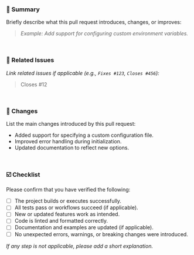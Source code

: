 ### 📌 Summary

Briefly describe what this pull request introduces, changes, or improves:

> _Example: Add support for configuring custom environment variables._

</br>

### 🔗 Related Issues

_Link related issues if applicable (e.g., `Fixes #123`, `Closes #456`):_

> Closes #12

</br>

### 📝 Changes

List the main changes introduced by this pull request:

- Added support for specifying a custom configuration file.
- Improved error handling during initialization.
- Updated documentation to reflect new options.

</br>

### ☑️ Checklist

Please confirm that you have verified the following:

- [ ] The project builds or executes successfully.
- [ ] All tests pass or workflows succeed (if applicable).
- [ ] New or updated features work as intended.
- [ ] Code is linted and formatted correctly.
- [ ] Documentation and examples are updated (if applicable).
- [ ] No unexpected errors, warnings, or breaking changes were introduced.

_If any step is not applicable, please add a short explanation._
